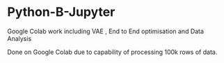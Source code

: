# Python-B-Jupyter
Google Colab work including VAE , End to End optimisation and Data Analysis 

Done on Google Colab due to capability of processing 100k rows of data.
